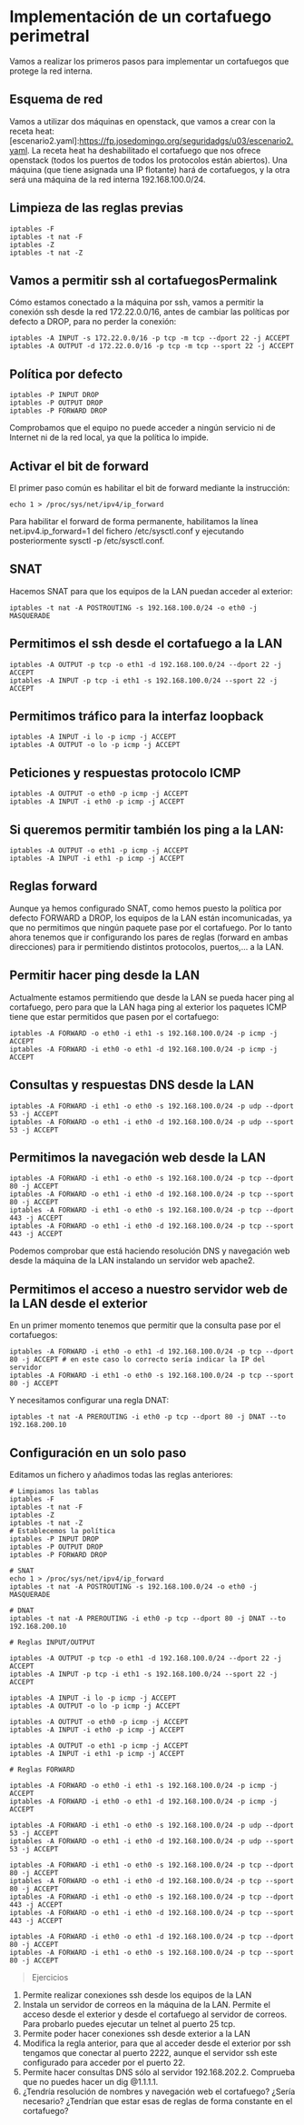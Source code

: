 # Implementación de un cortafuego perimetral
Vamos a realizar los primeros pasos para implementar un cortafuegos que protege la red interna.

## Esquema de red
Vamos a utilizar dos máquinas en openstack, que vamos a crear con la receta heat: [escenario2.yaml]:https://fp.josedomingo.org/seguridadgs/u03/escenario2.yaml. La receta heat ha deshabilitado el cortafuego que nos ofrece openstack (todos los puertos de todos los protocolos están abiertos). Una máquina (que tiene asignada una IP flotante) hará de cortafuegos, y la otra será una máquina de la red interna 192.168.100.0/24.

## Limpieza de las reglas previas
~~~
iptables -F
iptables -t nat -F
iptables -Z
iptables -t nat -Z
~~~

## Vamos a permitir ssh al cortafuegosPermalink
Cómo estamos conectado a la máquina por ssh, vamos a permitir la conexión ssh desde la red 172.22.0.0/16, antes de cambiar las políticas por defecto a DROP, para no perder la conexión:
~~~
iptables -A INPUT -s 172.22.0.0/16 -p tcp -m tcp --dport 22 -j ACCEPT
iptables -A OUTPUT -d 172.22.0.0/16 -p tcp -m tcp --sport 22 -j ACCEPT
~~~

## Política por defecto
~~~
iptables -P INPUT DROP
iptables -P OUTPUT DROP
iptables -P FORWARD DROP
~~~

Comprobamos que el equipo no puede acceder a ningún servicio ni de Internet ni de la red local, ya que la política lo impide.

## Activar el bit de forward
El primer paso común es habilitar el bit de forward mediante la instrucción:
~~~
echo 1 > /proc/sys/net/ipv4/ip_forward
~~~

Para habilitar el forward de forma permanente, habilitamos la línea net.ipv4.ip_forward=1 del fichero /etc/sysctl.conf y ejecutando posteriormente sysctl -p /etc/sysctl.conf.


## SNAT
Hacemos SNAT para que los equipos de la LAN puedan acceder al exterior:
~~~
iptables -t nat -A POSTROUTING -s 192.168.100.0/24 -o eth0 -j MASQUERADE
~~~

## Permitimos el ssh desde el cortafuego a la LAN
~~~
iptables -A OUTPUT -p tcp -o eth1 -d 192.168.100.0/24 --dport 22 -j ACCEPT
iptables -A INPUT -p tcp -i eth1 -s 192.168.100.0/24 --sport 22 -j ACCEPT
~~~

## Permitimos tráfico para la interfaz loopback
~~~
iptables -A INPUT -i lo -p icmp -j ACCEPT
iptables -A OUTPUT -o lo -p icmp -j ACCEPT
~~~

## Peticiones y respuestas protocolo ICMP
~~~
iptables -A OUTPUT -o eth0 -p icmp -j ACCEPT
iptables -A INPUT -i eth0 -p icmp -j ACCEPT
~~~

## Si queremos permitir también los ping a la LAN:
~~~
iptables -A OUTPUT -o eth1 -p icmp -j ACCEPT
iptables -A INPUT -i eth1 -p icmp -j ACCEPT
~~~

## Reglas forward
Aunque ya hemos configurado SNAT, como hemos puesto la política por defecto FORWARD a DROP, los equipos de la LAN están incomunicadas, ya que no permitimos que ningún paquete pase por el cortafuego. Por lo tanto ahora tenemos que ir configurando los pares de reglas (forward en ambas direcciones) para ir permitiendo distintos protocolos, puertos,… a la LAN.

## Permitir hacer ping desde la LAN
Actualmente estamos permitiendo que desde la LAN se pueda hacer ping al cortafuego, pero para que la LAN haga ping al exterior los paquetes ICMP tiene que estar permitidos que pasen por el cortafuego:
~~~
iptables -A FORWARD -o eth0 -i eth1 -s 192.168.100.0/24 -p icmp -j ACCEPT
iptables -A FORWARD -i eth0 -o eth1 -d 192.168.100.0/24 -p icmp -j ACCEPT
~~~

## Consultas y respuestas DNS desde la LAN
~~~
iptables -A FORWARD -i eth1 -o eth0 -s 192.168.100.0/24 -p udp --dport 53 -j ACCEPT
iptables -A FORWARD -o eth1 -i eth0 -d 192.168.100.0/24 -p udp --sport 53 -j ACCEPT
~~~

## Permitimos la navegación web desde la LAN
~~~
iptables -A FORWARD -i eth1 -o eth0 -s 192.168.100.0/24 -p tcp --dport 80 -j ACCEPT
iptables -A FORWARD -o eth1 -i eth0 -d 192.168.100.0/24 -p tcp --sport 80 -j ACCEPT
iptables -A FORWARD -i eth1 -o eth0 -s 192.168.100.0/24 -p tcp --dport 443 -j ACCEPT
iptables -A FORWARD -o eth1 -i eth0 -d 192.168.100.0/24 -p tcp --sport 443 -j ACCEPT
~~~
Podemos comprobar que está haciendo resolución DNS y navegación web desde la máquina de la LAN instalando un servidor web apache2.


## Permitimos el acceso a nuestro servidor web de la LAN desde el exterior
En un primer momento tenemos que permitir que la consulta pase por el cortafuegos:
~~~
iptables -A FORWARD -i eth0 -o eth1 -d 192.168.100.0/24 -p tcp --dport 80 -j ACCEPT # en este caso lo correcto sería indicar la IP del servidor 
iptables -A FORWARD -i eth1 -o eth0 -s 192.168.100.0/24 -p tcp --sport 80 -j ACCEPT
~~~
Y necesitamos configurar una regla DNAT:
~~~
iptables -t nat -A PREROUTING -i eth0 -p tcp --dport 80 -j DNAT --to 192.168.200.10
~~~

## Configuración en un solo paso

Editamos un fichero y añadimos todas las reglas anteriores:
~~~
# Limpiamos las tablas
iptables -F
iptables -t nat -F
iptables -Z
iptables -t nat -Z
# Establecemos la política
iptables -P INPUT DROP
iptables -P OUTPUT DROP
iptables -P FORWARD DROP

# SNAT
echo 1 > /proc/sys/net/ipv4/ip_forward
iptables -t nat -A POSTROUTING -s 192.168.100.0/24 -o eth0 -j MASQUERADE

# DNAT
iptables -t nat -A PREROUTING -i eth0 -p tcp --dport 80 -j DNAT --to 192.168.200.10

# Reglas INPUT/OUTPUT

iptables -A OUTPUT -p tcp -o eth1 -d 192.168.100.0/24 --dport 22 -j ACCEPT
iptables -A INPUT -p tcp -i eth1 -s 192.168.100.0/24 --sport 22 -j ACCEPT

iptables -A INPUT -i lo -p icmp -j ACCEPT
iptables -A OUTPUT -o lo -p icmp -j ACCEPT

iptables -A OUTPUT -o eth0 -p icmp -j ACCEPT
iptables -A INPUT -i eth0 -p icmp -j ACCEPT

iptables -A OUTPUT -o eth1 -p icmp -j ACCEPT
iptables -A INPUT -i eth1 -p icmp -j ACCEPT

# Reglas FORWARD

iptables -A FORWARD -o eth0 -i eth1 -s 192.168.100.0/24 -p icmp -j ACCEPT
iptables -A FORWARD -i eth0 -o eth1 -d 192.168.100.0/24 -p icmp -j ACCEPT

iptables -A FORWARD -i eth1 -o eth0 -s 192.168.100.0/24 -p udp --dport 53 -j ACCEPT
iptables -A FORWARD -o eth1 -i eth0 -d 192.168.100.0/24 -p udp --sport 53 -j ACCEPT

iptables -A FORWARD -i eth1 -o eth0 -s 192.168.100.0/24 -p tcp --dport 80 -j ACCEPT
iptables -A FORWARD -o eth1 -i eth0 -d 192.168.100.0/24 -p tcp --sport 80 -j ACCEPT
iptables -A FORWARD -i eth1 -o eth0 -s 192.168.100.0/24 -p tcp --dport 443 -j ACCEPT
iptables -A FORWARD -o eth1 -i eth0 -d 192.168.100.0/24 -p tcp --sport 443 -j ACCEPT

iptables -A FORWARD -i eth0 -o eth1 -d 192.168.100.0/24 -p tcp --dport 80 -j ACCEPT
iptables -A FORWARD -i eth1 -o eth0 -s 192.168.100.0/24 -p tcp --sport 80 -j ACCEPT
~~~

> Ejercicios

1. Permite realizar conexiones ssh desde los equipos de la LAN
2.  Instala un servidor de correos en la máquina de la LAN. Permite el acceso desde el exterior y desde el cortafuego al servidor de correos. Para probarlo puedes ejecutar un telnet al puerto 25 tcp.
3. Permite poder hacer conexiones ssh desde exterior a la LAN
4. Modifica la regla anterior, para que al acceder desde el exterior por ssh tengamos que conectar al puerto 2222, aunque el servidor ssh este configurado para acceder por el puerto 22.
5. Permite hacer consultas DNS sólo al servidor 192.168.202.2. Comprueba que no puedes hacer un dig @1.1.1.1.
6. ¿Tendría resolución de nombres y navegación web el cortafuego? ¿Sería necesario? ¿Tendrían que estar esas de reglas de forma constante en el cortafuego?
